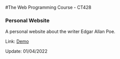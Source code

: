 #The Web Programming Course - CT428
<h3>Personal Website</h3>
<p>A personal website about the writer Edgar Allan Poe.</p>
<p>Link: <a href="https://about-poe.000webhostapp.com/">Demo</a>
<p>Update: 01/04/2022</p>
 
